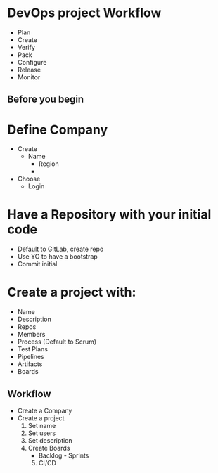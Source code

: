 # DevOps project Workflow

  * Plan
  * Create
  * Verify
  * Pack
  * Configure
  * Release
  * Monitor


## Before you begin

# Define Company
- Create
    * Name
		* Region
		* 
- Choose 
    * Login

# Have a Repository with your initial code
- Default to GitLab, create repo
- Use YO to have a bootstrap
- Commit initial 

# Create a project with:
- Name
- Description
- Repos
- Members
- Process (Default to Scrum)
- Test Plans
- Pipelines
- Artifacts
- Boards

## Workflow
* Create a Company
* Create a project 
    1. Set name
    2. Set users
    3. Set description
    4. Create Boards
        - Backlog
				- Sprints
		5. CI/CD
